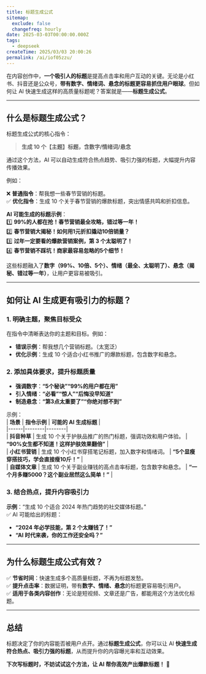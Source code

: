 ```yaml
---
title: 标题生成公式
sitemap:
  exclude: false
  changefreq: hourly
date: 2025-03-03T00:00:00.000Z
tags:
  - deepseek
createTime: 2025/03/03 20:00:26
permalink: /ai/iof05zzu/
---
```



在内容创作中，**一个吸引人的标题**是提高点击率和用户互动的关键。无论是小红书、抖音还是公众号，**带有数字、情绪词、悬念的标题更容易抓住用户眼球**。但如何让 AI 快速生成这样的高质量标题呢？答案就是——**标题生成公式**。  

---  

## **什么是标题生成公式？**  
标题生成公式的核心指令：  

> **生成 10 个【主题】标题，含数字/情绪词/悬念**  

通过这个方法，AI 可以自动生成符合热点趋势、吸引力强的标题，大幅提升内容传播效果。  

例如：  

❌ **普通指令**：帮我想一些春节营销的标题。  
✅ **优化指令**：生成 10 个关于春节营销的爆款标题，突出情感共鸣和折扣信息。  

**AI 可能生成的标题示例**：  
1️⃣ **99%的人都在抢！春节营销最全攻略，错过等一年！**  
2️⃣ **春节营销大揭秘！如何用1元折扣撬动10倍销量？**  
3️⃣ **过年一定要看的爆款营销案例，第 3 个太聪明了！**  
4️⃣ **春节营销不踩坑！商家最容易忽略的5个细节！**  

这些标题融入了**数字（99%、10倍、5个）、情绪（最全、太聪明了）、悬念（揭秘、错过等一年）**，让用户更容易被吸引。  

---  

## **如何让 AI 生成更有吸引力的标题？**  
### **1. 明确主题，聚焦目标受众**  
在指令中清晰表达你的主题和目标。例如：  
- **错误示例**：帮我想几个营销标题。（太宽泛）  
- **优化示例**：生成 10 个适合小红书推广的爆款标题，包含数字和悬念。  

### **2. 添加具体要求，提升标题质量**  
- **强调数字**：**“5个秘诀”“99%的用户都在用”**  
- **引入情绪**：**“必看”“惊人”“后悔没早知道”**  
- **制造悬念**：**“第3点太重要了”“你绝对想不到”**  

示例：  
| **场景** | **指令示例** | **可能的 AI 生成标题** |  
|------|--------|--------|  
| **抖音种草** | 生成 10 个关于护肤品推广的热门标题，强调功效和用户体验。 | **“90%女生都不知道！这样护肤效果翻倍”** |  
| **小红书营销** | 生成 10 个小红书穿搭笔记标题，加入数字和情绪词。 | **“5个显瘦穿搭技巧，学会直接瘦10斤！”** |  
| **自媒体文章** | 生成 10 个关于副业赚钱的高点击率标题，包含数字和悬念。 | **“一个月多赚5000？这个副业居然这么简单！”** |  

### **3. 结合热点，提升内容吸引力**  
**示例**：“生成 10 个适合 2024 年热门趋势的社交媒体标题。”  
✅ AI 可能给出的标题：  
- **“2024 年必学技能，第 2 个太赚钱了！”**  
- **“AI 时代来袭，你的工作还安全吗？”**  

---  

## **为什么标题生成公式有效？**  
✅ **节省时间**：快速生成多个高质量标题，不再为标题发愁。  
✅ **提升点击率**：数据证明，带有**数字、情绪、悬念**的标题更容易吸引用户。  
✅ **适用于各类内容创作**：无论是短视频、文章还是广告，都能用这个方法优化标题。  

---  

## **总结**  
标题决定了你的内容能否被用户点开。通过**标题生成公式**，你可以让 AI **快速生成符合热点、吸引力强的标题**，从而提升你的内容曝光率和互动效果。  

**下次写标题时，不妨试试这个方法，让 AI 帮你高效产出爆款标题！** 🚀
